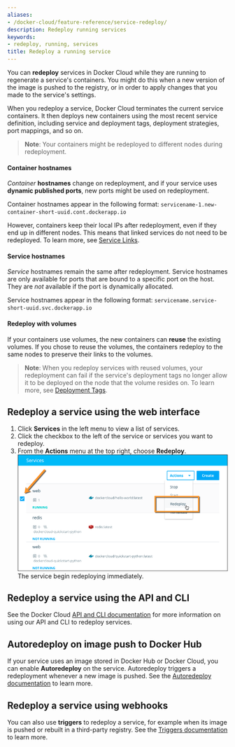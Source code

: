 ```yaml
---
aliases:
- /docker-cloud/feature-reference/service-redeploy/
description: Redeploy running services
keywords:
- redeploy, running, services
title: Redeploy a running service
---
```


You can **redeploy** services in Docker Cloud while they are running to
regenerate a service's containers. You might do this when a new version of the
image is pushed to the registry, or in order to apply changes that you made to
the service's settings.

When you redeploy a service, Docker Cloud terminates the current service
containers. It then deploys new containers using the most recent service
definition, including service and deployment tags, deployment strategies, port
mappings, and so on.

> **Note**: Your containers might be redeployed to different nodes during redeployment.

#### Container hostnames

*Container* **hostnames** change on redeployment, and if your service uses
**dynamic published ports**, new ports might be used on redeployment.

Container hostnames appear in the following format:
`servicename-1.new-container-short-uuid.cont.dockerapp.io`

However, containers keep their local IPs after redeployment, even if they end up
in different nodes. This means that linked services do not need to be
redeployed. To learn more, see [Service Links](service-links.md).

#### Service hostnames

*Service* hostnames remain the same after redeployment. Service hostnames are only
available for ports that are bound to a specific port on the host. They are
_not_ available if the port is dynamically allocated.

Service hostnames appear in the following format:
`servicename.service-short-uuid.svc.dockerapp.io`

#### Redeploy with volumes

If your containers use volumes, the new containers can **reuse** the
existing volumes. If you chose to reuse the volumes, the containers redeploy to the same nodes to preserve their links to the volumes.

> **Note**: When you redeploy services with reused volumes, your redeployment can fail if the service's deployment tags no longer allow it to be deployed on the node that the volume resides on. To learn more, see [Deployment Tags](deploy-tags.md).

## Redeploy a service using the web interface

1. Click **Services** in the left menu to view a list of services.
2. Click the checkbox to the left of the service or services you want to redeploy.
2. From the **Actions** menu at the top right, choose **Redeploy**.
    ![](images/redeploy-service.png)
The service begin redeploying immediately.

<!-- DCUI-732, DCUI-728
3. If the container uses volumes, choose whether to reuse them.
4. Click **OK** on the confirmation dialog to start the redeployment.-->

## Redeploy a service using the API and CLI

See the Docker Cloud [API and CLI documentation](/apidocs/docker-cloud.md#redeploy-a-service) for more information
on using our API and CLI to redeploy services.

## Autoredeploy on image push to Docker Hub

If your service uses an image stored in Docker Hub or Docker Cloud, you can
enable **Autoredeploy** on the service. Autoredeploy triggers a redeployment
whenever a new image is pushed. See the [Autoredeploy documentation](auto-redeploy.md) to learn more.

## Redeploy a service using webhooks

You can also use **triggers** to redeploy a service, for example when its image
is pushed or rebuilt in a third-party registry. See the [Triggers documentation](triggers.md) to learn more.
